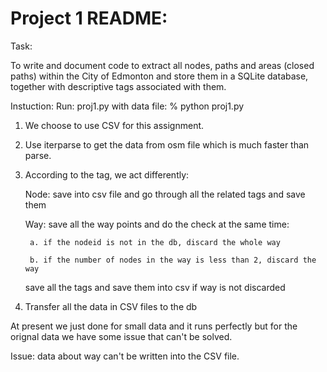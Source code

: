 # Project 1 README:

Task:

To write and document code to extract all nodes, paths and areas (closed paths) within the City of Edmonton and store them in a SQLite database, together with descriptive tags associated with them.



Instuction:
Run: proj1.py with data file: % python proj1.py

  1. We choose to use CSV for this assignment.
  2. Use iterparse to get the data from osm file which is much faster than parse.
  3. According to the tag, we act differently:
  
      Node: save into csv file and go through all the related tags and save them
  
      Way: save all the way points and do the check at the same time:
      
          a. if the nodeid is not in the db, discard the whole way
          
          b. if the number of nodes in the way is less than 2, discard the way
          
      save all the tags and save them into csv if way is not discarded
      
  4. Transfer all the data in CSV files to the db
  
  
  
At present we just done for small data and it runs perfectly but for the orignal data we have some issue that can't be solved.

Issue: data about way can't be written into the CSV file.

